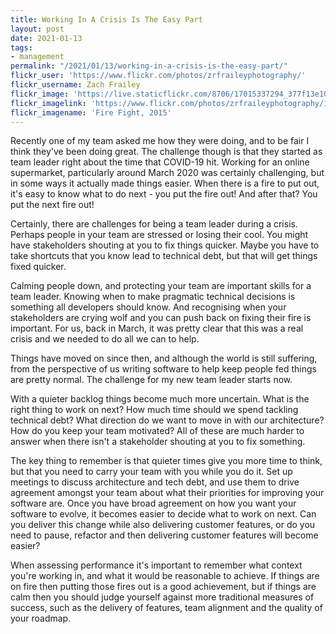 ```yaml
---
title: Working In A Crisis Is The Easy Part
layout: post
date: 2021-01-13
tags:
- management
permalink: "/2021/01/13/working-in-a-crisis-is-the-easy-part/"
flickr_user: 'https://www.flickr.com/photos/zrfraileyphotography/'
flickr_username: Zach Frailey
flickr_image: 'https://live.staticflickr.com/8706/17015337294_377f13e105.jpg'
flickr_imagelink: 'https://www.flickr.com/photos/zrfraileyphotography/17015337294/'
flickr_imagename: 'Fire Fight, 2015'
---
```

Recently one of my team asked me how they were doing, and to be fair I think they've been doing
great. The challenge though is that they started as team leader right about the time that
COVID-19 hit. Working for an online supermarket, particularly around March 2020 was certainly challenging,
but in some ways it actually made things easier. When there is a fire to put out, it's easy to know
what to do next - you put the fire out! And after that? You put the next fire out!

Certainly, there are challenges for being a team leader during a crisis. Perhaps people in your team
are stressed or losing their cool. You might have stakeholders shouting at you to fix things quicker.
Maybe you have to take shortcuts that you know lead to technical debt, but that will get things
fixed quicker.

Calming people down, and protecting your team are important skills for a team leader. Knowing when
to make pragmatic technical decisions is something all developers should know. And recognising when
your stakeholders are crying wolf and you can push back on fixing their fire is important. For us,
back in March, it was pretty clear that this was a real crisis and we needed to do all we can to help.

Things have moved on since then, and although the world is still suffering, from the perspective of
us writing software to help keep people fed things are pretty normal. The challenge for my new team
leader starts now.

With a quieter backlog things become much more uncertain. What is the right thing to work on next?
How much time should we spend tackling technical debt? What direction do we want to move in with
our architecture? How do you keep your team motivated? All of these are much harder to answer when
there isn't a stakeholder shouting at you to fix something.

The key thing to remember is that quieter times give you more time to think, but that you need to
carry your team with you while you do it. Set up meetings to discuss architecture and tech debt, and
use them to drive agreement amongst your team about what their priorities for improving your software
are. Once you have broad agreement on how you want your software to evolve, it becomes easier to decide
what to work on next. Can you deliver this change while also delivering customer features, or do you
need to pause, refactor and then delivering customer features will become easier?

When assessing performance it's important to remember what context you're working in, and what it
would be reasonable to achieve. If things are on fire then putting those fires out is a good
achievement, but if things are calm then you should judge yourself against more traditional measures
of success, such as the delivery of features, team alignment and the quality of your roadmap.
